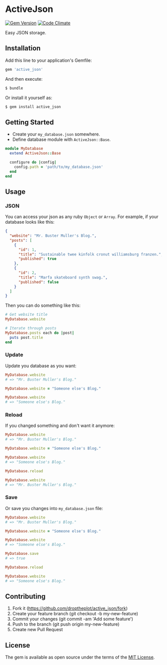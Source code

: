 # ActiveJson

[![Gem Version](https://badge.fury.io/rb/active_json.svg)](https://badge.fury.io/rb/active_json)
[![Code Climate](https://codeclimate.com/github/droptheplot/active_json/badges/gpa.svg)](https://codeclimate.com/github/droptheplot/active_json)

Easy JSON storage.

## Installation

Add this line to your application's Gemfile:

```ruby
gem 'active_json'
```

And then execute:
```bash
$ bundle
```

Or install it yourself as:
```bash
$ gem install active_json
```

## Getting Started

* Create your `my_database.json` somewhere.
* Define database module with `ActiveJson::Base`.

```ruby
module MyDatabase
  extend ActiveJson::Base

  configure do |config|
    config.path = 'path/to/my_database.json'
  end
end
```

## Usage

### JSON

You can access your json as any ruby `Object` or `Array`. For example, if your database looks like this:

```json
{
  "website": "Mr. Buster Muller's Blog.",
  "posts": [
    {
      "id": 1,
      "title": "Sustainable twee kinfolk cronut williamsburg franzen.",
      "published": true
    },
    {
      "id": 2,
      "title": "Marfa skateboard synth swag.",
      "published": false
    }
  ]
}
```

Then you can do something like this:

```ruby
# Get website title
MyDatabase.website

# Iterate through posts
MyDatabase.posts each do |post|
  puts post.title
end
```

### Update

Update you database as you want:

```ruby
MyDatabase.website
# => "Mr. Buster Muller's Blog."

MyDatabase.website = "Someone else's Blog."

MyDatabase.website
# => "Someone else's Blog."
```

### Reload

If you changed something and don't want it anymore:

```ruby
MyDatabase.website
# => "Mr. Buster Muller's Blog."

MyDatabase.website = "Someone else's Blog."

MyDatabase.website
# => "Someone else's Blog."

MyDatabase.reload

MyDatabase.website
# => "Mr. Buster Muller's Blog."
```

### Save

Or save you changes into `my_database.json` file:

```ruby
MyDatabase.website
# => "Mr. Buster Muller's Blog."

MyDatabase.website = "Someone else's Blog."

MyDatabase.website
# => "Someone else's Blog."

MyDatabase.save
# => true

MyDatabase.reload

MyDatabase.website
# => "Someone else's Blog."
```

## Contributing

1. Fork it (https://github.com/droptheplot/active_json/fork)
2. Create your feature branch (git checkout -b my-new-feature)
3. Commit your changes (git commit -am 'Add some feature')
4. Push to the branch (git push origin my-new-feature)
5. Create new Pull Request

## License

The gem is available as open source under the terms of the [MIT License](http://opensource.org/licenses/MIT).
